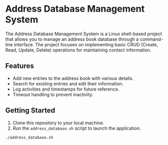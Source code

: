# Address Database Management System

The Address Database Management System is a Linux shell-based project that allows you to manage an address book database through a command-line interface. The project focuses on implementing basic CRUD (Create, Read, Update, Delete) operations for maintaining contact information.


## Features

- Add new entries to the address book with various details.
- Search for existing entries and edit their information.
- Log activities and timestamps for future reference.
- Timeout handling to prevent inactivity.

## Getting Started

1. Clone this repository to your local machine.
2. Run the `address_database.sh` script to launch the application.

```bash
./address_database.sh

